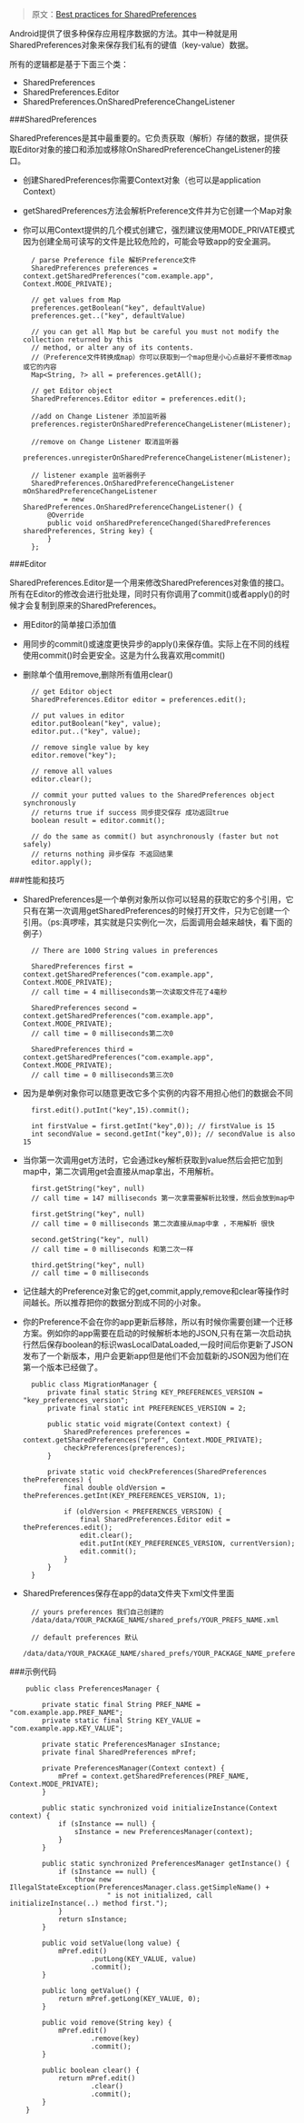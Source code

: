 >原文：[Best practices for SharedPreferences](http://blog.yakivmospan.com/best-practices-for-sharedpreferences/)

Android提供了很多种保存应用程序数据的方法。其中一种就是用SharedPreferences对象来保存我们私有的键值（key-value）数据。

所有的逻辑都是基于下面三个类：

- SharedPreferences
- SharedPreferences.Editor
- SharedPreferences.OnSharedPreferenceChangeListener

###SharedPreferences

SharedPreferences是其中最重要的。它负责获取（解析）存储的数据，提供获取Editor对象的接口和添加或移除OnSharedPreferenceChangeListener的接口。

- 创建SharedPreferences你需要Context对象（也可以是application Context）
- getSharedPreferences方法会解析Preference文件并为它创建一个Map对象
- 你可以用Context提供的几个模式创建它，强烈建议使用MODE_PRIVATE模式因为创建全局可读写的文件是比较危险的，可能会导致app的安全漏洞。

        / parse Preference file 解析Preference文件
        SharedPreferences preferences = context.getSharedPreferences("com.example.app", Context.MODE_PRIVATE);
        
        // get values from Map
        preferences.getBoolean("key", defaultValue)  
        preferences.get..("key", defaultValue)
        
        // you can get all Map but be careful you must not modify the collection returned by this
        // method, or alter any of its contents.
        //（Preference文件转换成map）你可以获取到一个map但是小心点最好不要修改map或它的内容
        Map<String, ?> all = preferences.getAll();
        
        // get Editor object
        SharedPreferences.Editor editor = preferences.edit();
        
        //add on Change Listener 添加监听器
        preferences.registerOnSharedPreferenceChangeListener(mListener);
        
        //remove on Change Listener 取消监听器
        preferences.unregisterOnSharedPreferenceChangeListener(mListener);
        
        // listener example 监听器例子
        SharedPreferences.OnSharedPreferenceChangeListener mOnSharedPreferenceChangeListener  
                = new SharedPreferences.OnSharedPreferenceChangeListener() {
            @Override
            public void onSharedPreferenceChanged(SharedPreferences sharedPreferences, String key) {
            }
        };

###Editor

SharedPreferences.Editor是一个用来修改SharedPreferences对象值的接口。所有在Editor的修改会进行批处理，同时只有你调用了commit()或者apply()的时候才会复制到原来的SharedPreferences。

- 用Editor的简单接口添加值
- 用同步的commit()或速度更快异步的apply()来保存值。实际上在不同的线程使用commit()时会更安全。这是为什么我喜欢用commit()
- 删除单个值用remove,删除所有值用clear()

        // get Editor object
        SharedPreferences.Editor editor = preferences.edit();
        
        // put values in editor
        editor.putBoolean("key", value);  
        editor.put..("key", value);
        
        // remove single value by key
        editor.remove("key");
        
        // remove all values
        editor.clear();
        
        // commit your putted values to the SharedPreferences object synchronously
        // returns true if success 同步提交保存 成功返回true
        boolean result = editor.commit();
        
        // do the same as commit() but asynchronously (faster but not safely)
        // returns nothing 异步保存 不返回结果
        editor.apply();

###性能和技巧

- SharedPreferences是一个单例对象所以你可以轻易的获取它的多个引用，它只有在第一次调用getSharedPreferences的时候打开文件，只为它创建一个引用。（ps:真啰嗦，其实就是只实例化一次，后面调用会越来越快，看下面的例子）

        // There are 1000 String values in preferences
        
        SharedPreferences first = context.getSharedPreferences("com.example.app", Context.MODE_PRIVATE);  
        // call time = 4 milliseconds第一次读取文件花了4毫秒
        
        SharedPreferences second = context.getSharedPreferences("com.example.app", Context.MODE_PRIVATE);  
        // call time = 0 milliseconds第二次0
        
        SharedPreferences third = context.getSharedPreferences("com.example.app", Context.MODE_PRIVATE);  
        // call time = 0 milliseconds第三次0

- 因为是单例对象你可以随意更改它多个实例的内容不用担心他们的数据会不同

        first.edit().putInt("key",15).commit();
        
        int firstValue = first.getInt("key",0)); // firstValue is 15  
        int secondValue = second.getInt("key",0)); // secondValue is also 15

- 当你第一次调用get方法时，它会通过key解析获取到value然后会把它加到map中，第二次调用get会直接从map拿出，不用解析。

        first.getString("key", null)  
        // call time = 147 milliseconds 第一次拿需要解析比较慢，然后会放到map中
        
        first.getString("key", null)  
        // call time = 0 milliseconds 第二次直接从map中拿 ，不用解析 很快
        
        second.getString("key", null)  
        // call time = 0 milliseconds 和第二次一样
        
        third.getString("key", null)  
        // call time = 0 milliseconds

- 记住越大的Preference对象它的get,commit,apply,remove和clear等操作时间越长。所以推荐把你的数据分割成不同的小对象。
- 你的Preference不会在你的app更新后移除，所以有时候你需要创建一个迁移方案。例如你的app需要在启动的时候解析本地的JSON,只有在第一次启动执行然后保存boolean的标识wasLocalDataLoaded,一段时间后你更新了JSON发布了一个新版本，用户会更新app但是他们不会加载新的JSON因为他们在第一个版本已经做了。

        public class MigrationManager {  
            private final static String KEY_PREFERENCES_VERSION = "key_preferences_version";
            private final static int PREFERENCES_VERSION = 2;
        
            public static void migrate(Context context) {
                SharedPreferences preferences = context.getSharedPreferences("pref", Context.MODE_PRIVATE);
                checkPreferences(preferences);
            }
        
            private static void checkPreferences(SharedPreferences thePreferences) {
                final double oldVersion = thePreferences.getInt(KEY_PREFERENCES_VERSION, 1);
        
                if (oldVersion < PREFERENCES_VERSION) {
                    final SharedPreferences.Editor edit = thePreferences.edit();
                    edit.clear();
                    edit.putInt(KEY_PREFERENCES_VERSION, currentVersion);
                    edit.commit();
                }
            }
        }

- SharedPreferences保存在app的data文件夹下xml文件里面

        // yours preferences 我们自己创建的
        /data/data/YOUR_PACKAGE_NAME/shared_prefs/YOUR_PREFS_NAME.xml
        
        // default preferences 默认
        /data/data/YOUR_PACKAGE_NAME/shared_prefs/YOUR_PACKAGE_NAME_preferences.xml

###示例代码

        public class PreferencesManager {
        
            private static final String PREF_NAME = "com.example.app.PREF_NAME";
            private static final String KEY_VALUE = "com.example.app.KEY_VALUE";
        
            private static PreferencesManager sInstance;
            private final SharedPreferences mPref;
        
            private PreferencesManager(Context context) {
                mPref = context.getSharedPreferences(PREF_NAME, Context.MODE_PRIVATE);
            }
        
            public static synchronized void initializeInstance(Context context) {
                if (sInstance == null) {
                    sInstance = new PreferencesManager(context);
                }
            }
        
            public static synchronized PreferencesManager getInstance() {
                if (sInstance == null) {
                    throw new IllegalStateException(PreferencesManager.class.getSimpleName() +
                            " is not initialized, call initializeInstance(..) method first.");
                }
                return sInstance;
            }
        
            public void setValue(long value) {
                mPref.edit()
                        .putLong(KEY_VALUE, value)
                        .commit();
            }
        
            public long getValue() {
                return mPref.getLong(KEY_VALUE, 0);
            }
        
            public void remove(String key) {
                mPref.edit()
                        .remove(key)
                        .commit();
            }
        
            public boolean clear() {
                return mPref.edit()
                        .clear()
                        .commit();
            }
        }